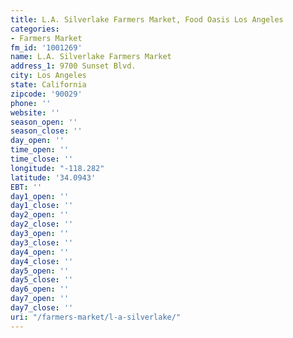 ```yaml
---
title: L.A. Silverlake Farmers Market, Food Oasis Los Angeles
categories:
- Farmers Market
fm_id: '1001269'
name: L.A. Silverlake Farmers Market
address_1: 9700 Sunset Blvd.
city: Los Angeles
state: California
zipcode: '90029'
phone: ''
website: ''
season_open: ''
season_close: ''
day_open: ''
time_open: ''
time_close: ''
longitude: "-118.282"
latitude: '34.0943'
EBT: ''
day1_open: ''
day1_close: ''
day2_open: ''
day2_close: ''
day3_open: ''
day3_close: ''
day4_open: ''
day4_close: ''
day5_open: ''
day5_close: ''
day6_open: ''
day7_open: ''
day7_close: ''
uri: "/farmers-market/l-a-silverlake/"
---
```


